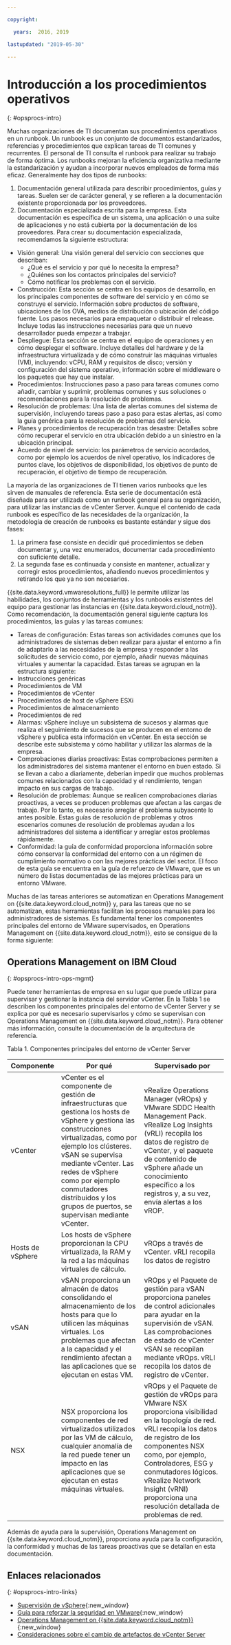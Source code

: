 ```yaml
---

copyright:

  years:  2016, 2019

lastupdated: "2019-05-30"

---
```


# Introducción a los procedimientos operativos
{: #opsprocs-intro}

Muchas organizaciones de TI documentan sus procedimientos operativos en un runbook. Un runbook es un conjunto de documentos estandarizados, referencias y procedimientos que explican tareas de TI comunes y recurrentes. El personal de TI consulta el runbook para realizar su trabajo de forma óptima. Los runbooks mejoran la eficiencia organizativa mediante la estandarización y ayudan a incorporar nuevos empleados de forma más eficaz. Generalmente hay dos tipos de runbooks:

1. Documentación general utilizada para describir procedimientos, guías y tareas. Suelen ser de carácter general, y se refieren a la documentación existente proporcionada por los proveedores.
2. Documentación especializada escrita para la empresa. Esta documentación es específica de un sistema, una aplicación o una suite de aplicaciones y no está cubierta por la documentación de los proveedores. Para crear su documentación especializada, recomendamos la siguiente estructura: 

 * Visión general: Una visión general del servicio con secciones que describan:
    * ¿Qué es el servicio y por qué lo necesita la empresa?
    * ¿Quiénes son los contactos principales del servicio?
    * Cómo notificar los problemas con el servicio.
 * Construcción: Esta sección se centra en los equipos de desarrollo, en los principales componentes de software del servicio y en cómo se construye el servicio. Información sobre productos de software, ubicaciones de los OVA, medios de distribución o ubicación del código fuente. Los pasos necesarios para empaquetar o distribuir el release. Incluye todas las instrucciones necesarias para que un nuevo desarrollador pueda empezar a trabajar.
 * Despliegue: Esta sección se centra en el equipo de operaciones y en cómo desplegar el software. Incluye detalles del hardware y de la infraestructura virtualizada y de cómo construir las máquinas virtuales (VM), incluyendo: vCPU, RAM y requisitos de disco; versión y configuración del sistema operativo, información sobre el middleware o los paquetes que hay que instalar. 
 * Procedimientos: Instrucciones paso a paso para tareas comunes como añadir, cambiar y suprimir, problemas comunes y sus soluciones o recomendaciones para la resolución de problemas. 
 * Resolución de problemas: Una lista de alertas comunes del sistema de supervisión, incluyendo tareas paso a paso para estas alertas, así como la guía genérica para la resolución de problemas del servicio.
 * Planes y procedimientos de recuperación tras desastre: Detalles sobre cómo recuperar el servicio en otra ubicación debido a un siniestro en la ubicación principal.
 * Acuerdo de nivel de servicio: los parámetros de servicio acordados, como por ejemplo los acuerdos de nivel operativo, los indicadores de puntos clave, los objetivos de disponibilidad, los objetivos de punto de recuperación, el objetivo de tiempo de recuperación.

La mayoría de las organizaciones de TI tienen varios runbooks que les sirven de manuales de referencia. Esta serie de documentación está diseñada para ser utilizada como un runbook general para su organización, para utilizar las instancias de vCenter Server. Aunque el contenido de cada runbook es específico de las necesidades de la organización, la metodología de creación de runbooks es bastante estándar y sigue dos fases:

1. La primera fase consiste en decidir qué procedimientos se deben documentar y, una vez enumerados, documentar cada procedimiento con suficiente detalle.
2. La segunda fase es continuada y consiste en mantener, actualizar y corregir estos procedimientos, añadiendo nuevos procedimientos y retirando los que ya no son necesarios. 

{{site.data.keyword.vmwaresolutions_full}} le permite utilizar las habilidades, los conjuntos de herramientas y los runbooks existentes del equipo para gestionar las instancias en {{site.data.keyword.cloud_notm}}. Como recomendación, la documentación general siguiente captura los procedimientos, las guías y las tareas comunes: 

* Tareas de configuración: Estas tareas son actividades comunes que los administradores de sistemas deben realizar para ajustar el entorno a fin de adaptarlo a las necesidades de la empresa y responder a las solicitudes de servicio como, por ejemplo, añadir nuevas máquinas virtuales y aumentar la capacidad. Estas tareas se agrupan en la estructura siguiente:
 * Instrucciones genéricas
 * Procedimientos de VM
 * Procedimientos de vCenter
 * Procedimientos de host de vSphere ESXi
 * Procedimientos de almacenamiento
 * Procedimientos de red
* Alarmas: vSphere incluye un subsistema de sucesos y alarmas que realiza el seguimiento de sucesos que se producen en el entorno de vSphere y publica esta información en vCenter. En esta sección se describe este subsistema y cómo habilitar y utilizar las alarmas de la empresa.
* Comprobaciones diarias proactivas: Estas comprobaciones permiten a los administradores del sistema mantener el entorno en buen estado. Si se llevan a cabo a diariamente, deberían impedir que muchos problemas comunes relacionados con la capacidad y el rendimiento, tengan impacto en sus cargas de trabajo. 
* Resolución de problemas: Aunque se realicen comprobaciones diarias proactivas, a veces se producen problemas que afectan a las cargas de trabajo. Por lo tanto, es necesario arreglar el problema subyacente lo antes posible. Estas guías de resolución de problemas y otros escenarios comunes de resolución de problemas ayudan a los administradores del sistema a identificar y arreglar estos problemas rápidamente.
* Conformidad: la guía de conformidad proporciona información sobre cómo conservar la conformidad del entorno con a un régimen de cumplimiento normativo o con las mejores prácticas del sector. El foco de esta guía se encuentra en la guía de refuerzo de VMware, que es un número de listas documentadas de las mejores prácticas para un entorno VMware.

Muchas de las tareas anteriores se automatizan en Operations Management on {{site.data.keyword.cloud_notm}} y, para las tareas que no se automatizan, estas herramientas facilitan los procesos manuales para los administradores de sistemas. Es fundamental tener los componentes principales del entorno de VMware supervisados, en Operations Management on {{site.data.keyword.cloud_notm}}, esto se consigue de la forma siguiente:

## Operations Management on IBM Cloud
{: #opsprocs-intro-ops-mgmt}

Puede tener herramientas de empresa en su lugar que puede utilizar para supervisar y gestionar la instancia del servidor vCenter. En la Tabla 1 se describen los componentes principales del entorno de vCenter Server y se explica por qué es necesario supervisarlos y cómo se supervisan con Operations Management on {{site.data.keyword.cloud_notm}}. Para obtener más información, consulte la documentación de la arquitectura de referencia.

Tabla 1. Componentes principales del entorno de vCenter Server

| Componente | Por qué | Supervisado por  |
|---|---|---|
| vCenter | vCenter es el componente de gestión de infraestructuras que gestiona los hosts de vSphere y gestiona las construcciones virtualizadas, como por ejemplo los clústeres. vSAN se supervisa mediante vCenter. Las redes de vSphere como por ejemplo conmutadores distribuidos y los grupos de puertos, se supervisan mediante vCenter. | vRealize Operations Manager (vROps) y VMware SDDC Health Management Pack. vRealize Log Insights (vRLI) recopila los datos de registro de vCenter, y el paquete de contenido de vSphere añade un conocimiento específico a los registros y, a su vez, envía alertas a los vROP. |
| Hosts de vSphere | Los hosts de vSphere proporcionan la CPU virtualizada, la RAM y la red a las máquinas virtuales de cálculo. | vROps a través de vCenter. vRLI recopila los datos de registro |
| vSAN | vSAN proporciona un almacén de datos consolidando el almacenamiento de los hosts para que lo utilicen las máquinas virtuales. Los problemas que afectan a la capacidad y el rendimiento afectan a las aplicaciones que se ejecutan en estas VM. |vROps y el Paquete de gestión para vSAN proporciona paneles de control adicionales para ayudar en la supervisión de vSAN. Las comprobaciones de estado de vCenter vSAN se recopilan mediante vROps. vRLI recopila los datos de registro de vCenter. |
| NSX | NSX proporciona los componentes de red virtualizados utilizados por las VM de cálculo, cualquier anomalía de la red puede tener un impacto en las aplicaciones que se ejecutan en estas máquinas virtuales. | vROps y el Paquete de gestión de vROps para VMware NSX proporciona visibilidad en la topología de red. vRLI recopila los datos de registro de los componentes NSX como, por ejemplo, Controladores, ESG y conmutadores lógicos. vRealize Network Insight (vRNI) proporciona una resolución detallada de problemas de red. |

Además de ayuda para la supervisión, Operations Management on {{site.data.keyword.cloud_notm}}, proporciona ayuda para la configuración, la conformidad y muchas de las tareas proactivas que se detallan en esta documentación. 


## Enlaces relacionados
{: #opsprocs-intro-links}

* [Supervisión de vSphere](https://docs.vmware.com/en/VMware-vSphere/6.7/com.vmware.vsphere.monitoring.doc/GUID-A8B06BE0-E5FC-435C-B12F-A31618B21E2C.html){:new_window}
* [Guía para reforzar la seguridad en VMware](https://www.vmware.com/uk/security/hardening-guides.html){:new_window}
* [Operations Management on {{site.data.keyword.cloud_notm}}](/docs/services/vmwaresolutions/services?topic=vmware-solutions-opsmgmt-intro){:new_window}
* [Consideraciones sobre el cambio de artefactos de vCenter Server](/docs/services/vmwaresolutions?topic=vmware-solutions-vcenter_chg_impact#vcenter_chg_impact)
